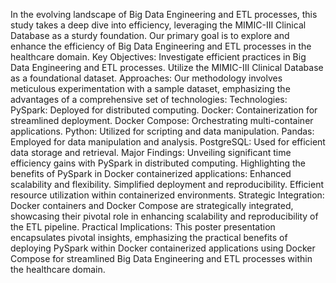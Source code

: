 In the evolving landscape of Big Data Engineering and ETL processes, this study takes a deep dive into efficiency, leveraging the MIMIC-III Clinical Database as a sturdy foundation. Our primary goal is to explore and enhance the efficiency of Big Data Engineering and ETL processes in the healthcare domain.
Key Objectives:
Investigate efficient practices in Big Data Engineering and ETL processes.
Utilize the MIMIC-III Clinical Database as a foundational dataset.
Approaches: Our methodology involves meticulous experimentation with a sample dataset, emphasizing the advantages of a comprehensive set of technologies:
Technologies:
PySpark: Deployed for distributed computing.
Docker: Containerization for streamlined deployment.
Docker Compose: Orchestrating multi-container applications.
Python: Utilized for scripting and data manipulation.
Pandas: Employed for data manipulation and analysis.
PostgreSQL: Used for efficient data storage and retrieval.
Major Findings:
Unveiling significant time efficiency gains with PySpark in distributed computing.
Highlighting the benefits of PySpark in Docker containerized applications:
Enhanced scalability and flexibility.
Simplified deployment and reproducibility.
Efficient resource utilization within containerized environments.
Strategic Integration: Docker containers and Docker Compose are strategically integrated, showcasing their pivotal role in enhancing scalability and reproducibility of the ETL pipeline.
Practical Implications: This poster presentation encapsulates pivotal insights, emphasizing the practical benefits of deploying PySpark within Docker containerized applications using Docker Compose for streamlined Big Data Engineering and ETL processes within the healthcare domain.
